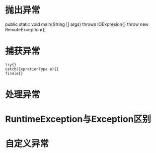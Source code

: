 # 抛出异常
public static void main(String [] args) throws IOExpresion{}
throw new RemoteException();
# 捕获异常
	try{}
	catch(ExpretionType e){}
	finale{}

# 处理异常

# RuntimeException与Exception区别

# 自定义异常
